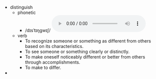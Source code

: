 - distinguish
	- phonetic
		- /dɪsˈtɪŋɡwɪʃ/
		  <audio controls><source src="https://api.dictionaryapi.dev/media/pronunciations/en/distinguish-us.mp3"></audio>
	- verb
		- To recognize someone or something as different from others based on its characteristics.
		- To see someone or something clearly or distinctly.
		- To make oneself noticeably different or better from others through accomplishments.
		- To make to differ.
-